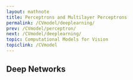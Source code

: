 ```yaml
---
layout: mathnote
title: Perceptrons and Multilayer Perceptrons 
permalink: /CVmodel/deeplearning/
prev: /CVmodel/perceptron/
next: /CVmodel/deeplearning/
topic: Computational Models for Vision
topiclink: /CVmodel
---
```


## Deep Networks




